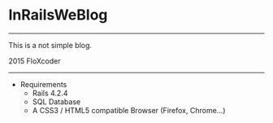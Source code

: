 # InRailsWeBlog 

---

This is a not simple blog.

2015 FloXcoder

---

- Requirements
  * Rails 4.2.4
  * SQL Database
  * A CSS3 / HTML5 compatible Browser (Firefox, Chrome…)